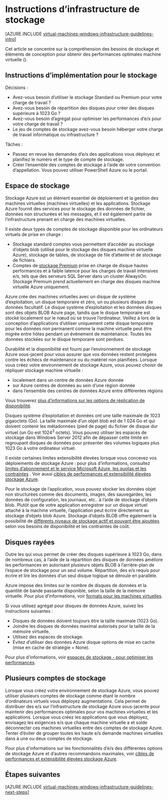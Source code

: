 <properties
    pageTitle="Instructions de Solutions de stockage | Microsoft Azure"
    description="En savoir plus sur les instructions de conception et implémentation clées pour déployer des solutions de stockage dans les services d’infrastructure Azure."
    documentationCenter=""
    services="virtual-machines-windows"
    authors="iainfoulds"
    manager="timlt"
    editor=""
    tags="azure-resource-manager"/>

<tags
    ms.service="virtual-machines-windows"
    ms.workload="infrastructure-services"
    ms.tgt_pltfrm="vm-windows"
    ms.devlang="na"
    ms.topic="article"
    ms.date="09/08/2016"
    ms.author="iainfou"/>

# <a name="storage-infrastructure-guidelines"></a>Instructions d’infrastructure de stockage

[AZURE.INCLUDE [virtual-machines-windows-infrastructure-guidelines-intro](../../includes/virtual-machines-windows-infrastructure-guidelines-intro.md)] 

Cet article se concentre sur la compréhension des besoins de stockage et éléments de conception pour obtenir des performances optimales machine virtuelle ().


## <a name="implementation-guidelines-for-storage"></a>Instructions d’implémentation pour le stockage

Décisions :

- Avez-vous besoin d’utiliser le stockage Standard ou Premium pour votre charge de travail ?
- Avez-vous besoin de répartition des disques pour créer des disques supérieure à 1023 Go ?
- Avez-vous besoin d’agrégat pour optimiser les performances d’e/s pour votre charge de travail ?
- Le jeu de comptes de stockage avez-vous besoin héberger votre charge de travail informatique ou infrastructure ?

Tâches :

- Passez en revue les demandes d’e/s des applications vous déployez et planifiez le numéro et le type de compte de stockage.
- Créer l’ensemble des comptes de stockage à l’aide de votre convention d’appellation. Vous pouvez utiliser PowerShell Azure ou le portail.


## <a name="storage"></a>Espace de stockage

Stockage Azure est un élément essentiel de déploiement et la gestion des machines virtuelles (machines virtuelles) et les applications. Stockage Azure fournit des services pour le stockage des données de fichier, données non structurées et les messages, et il est également partie de l’infrastructure prenant en charge des machines virtuelles.

Il existe deux types de comptes de stockage disponible pour les ordinateurs virtuels de prise en charge :

- Stockage standard comptes vous permettent d’accéder au stockage d’objets blob (utilisé pour le stockage des disques machine virtuelle Azure), stockage de tables, de stockage de file d’attente et de stockage de fichiers.
- Comptes de [stockage Premium](../storage/storage-premium-storage.md) prise en charge de disque hautes performances et à faible latence pour les charges de travail intensives e/s, tels que des serveurs SQL Server dans un cluster AlwaysOn. Stockage Premium prend actuellement en charge des disques machine virtuelle Azure uniquement.

Azure crée des machines virtuelles avec un disque de système d’exploitation, un disque temporaire et zéro, un ou plusieurs disques de données facultatif. Le disque système d’exploitation et les données disques sont des objets BLOB Azure page, tandis que le disque temporaire est stocké localement sur le nœud où se trouve l’ordinateur. Veillez à lors de la conception d’applications d’utiliser uniquement cette disque temporaire pour les données non permanent comme la machine virtuelle peut être migrée entre hôtes pendant un événement de maintenance. Toutes les données stockées sur le disque temporaire sont perdues.

Durabilité et la disponibilité est fourni par l’environnement de stockage Azure sous-jacent pour vous assurer que vos données restent protégées contre les échecs de maintenance ou du matériel non planifiées. Lorsque vous créez votre environnement de stockage Azure, vous pouvez choisir de répliquer stockage machine virtuelle :

- localement dans un centre de données Azure donnée
- sur Azure centres de données au sein d’une région donnée
- dans l’ensemble des centres de données Azure entre différentes régions

Vous trouverez [plus d’informations sur les options de réplication de disponibilité](../storage/storage-introduction.md#replication-for-durability-and-high-availability).

Disques système d’exploitation et données ont une taille maximale de 1023 gigaoctets (Go). La taille maximale d’un objet blob est de 1 024 Go et qui doivent contenir les métadonnées (pied de page) du fichier de disque dur virtuel (un Go est 1024<sup>3</sup> octets). Vous pouvez utiliser les espaces de stockage dans Windows Server 2012 afin de dépasser cette limite en regroupant disques de données pour présenter des volumes logiques plus 1023 Go à votre ordinateur virtuel.

Il existe certaines limites extensibilité élevées lorsque vous concevez vos déploiements de stockage Azure : pour plus d’informations, consultez [limites d’abonnement et le service Microsoft Azure, les quotas et les contraintes](azure-subscription-service-limits.md#storage-limits) . Voir aussi [cibles de performances et extensibilité élevées stockage Azure](../storage/storage-scalability-targets.md).

Pour le stockage de l’application, vous pouvez stocker les données objet non structurées comme des documents, images, des sauvegardes, les données de configuration, les journaux, etc.. à l’aide de stockage d’objets blob. Plutôt que de votre application enregistrer sur un disque virtuel attaché à la machine virtuelle, l’application peut écrire directement au stockage d’objets blob Azure. Stockage d’objets BLOB offre également la possibilité de [différents niveaux de stockage actif et pouvant être ajoutées](../storage/storage-blob-storage-tiers.md) selon vos besoins de disponibilité et les contraintes de coût.


## <a name="striped-disks"></a>Disques rayées
Outre les qui vous permet de créer des disques supérieure à 1023 Go, dans de nombreux cas, à l’aide de la répartition des disques de données améliore les performances en autorisant plusieurs objets BLOB à l’arrière-plan de l’espace de stockage pour un seul volume. Répartition, des e/s requis pour écrire et lire les données d’un seul disque logique se déroule en parallèle.

Azure impose des limites sur le nombre de disques de données et la quantité de bande passante disponible, selon la taille de la mémoire virtuelle. Pour plus d’informations, voir [formats pour les machines virtuelles](virtual-machines-windows-sizes.md).

Si vous utilisez agrégat pour disques de données Azure, suivez les instructions suivantes :

- Disques de données doivent toujours être la taille maximale (1023 Go).
- Joindre les disques de données maximal autorisés pour la taille de la mémoire virtuelle.
- Utilisez des espaces de stockage.
- Évitez d’utiliser des données Azure disque options de mise en cache (mise en cache de stratégie = None).

Pour plus d’informations, voir [espaces de stockage - pour optimiser les performances](http://social.technet.microsoft.com/wiki/contents/articles/15200.storage-spaces-designing-for-performance.aspx).


## <a name="multiple-storage-accounts"></a>Plusieurs comptes de stockage

Lorsque vous créez votre environnement de stockage Azure, vous pouvez utiliser plusieurs comptes de stockage comme étant le nombre d’ordinateurs virtuels vous déployez augmentations. Cela permet de distribuer des e/s sur l’infrastructure de stockage Azure sous-jacente pour maintenir des performances optimales pour vos machines virtuelles et les applications. Lorsque vous créez les applications que vous déployez, envisagez les exigences e/s que chaque machine virtuelle a et solde déconnecter ces machines virtuelles entre des comptes de stockage Azure. Tenter d’éviter de grouper toutes les haute e/s demande machines virtuelles dans à une ou deux comptes de stockage.

Pour plus d’informations sur les fonctionnalités d’e/s des différentes options de stockage Azure et d’autres recommandons maximales, voir [cibles de performances et extensibilité élevées stockage Azure](../storage/storage-scalability-targets.md).


## <a name="next-steps"></a>Étapes suivantes

[AZURE.INCLUDE [virtual-machines-windows-infrastructure-guidelines-next-steps](../../includes/virtual-machines-windows-infrastructure-guidelines-next-steps.md)] 